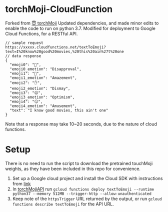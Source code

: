 # torchMoji-CloudFunction

Forked from [😇 torchMoji](https://github.com/huggingface/torchMoji)
Updated dependencies, and made minor edits to enable the code to run on python 3.7.
Modified for deployment to Google Cloud Functions, for a RESTful API.

```
// sample request
https://xxxxx.cloudfunctions.net/textToEmoji?text=I%20know%20good%20movies,%20this%20ain%27t%20one
// data response
{
  "emoji0": "🙅",
  "emoji0_emotion": "Disapproval",
  "emoji1": "💯",
  "emoji1_emotion": "Amazement",
  "emoji2": "✋",
  "emoji2_emotion": "Dismay",
  "emoji3": "😌",
  "emoji3_emotion": "Optimism",
  "emoji4": "😏",
  "emoji4_emotion": "Amusement",
  "text": "I know good movies, this ain't one"
}
```

Note that a response may take 10~20 seconds, due to the nature of cloud functions.

# Setup

There is no need to run the script to download the pretrained touchMoji weights, as they have been included in this repo for convenience.

1. Set up a Google cloud project and install the Cloud SDK with instructions from [link](https://cloud.google.com/functions/docs/first-python#creating_a_gcp_project_using_cloud_sdk)
2. In [torchMojiAPI](torchMojiAPI) run `gcloud functions deploy textToEmoji --runtime python37 --memory 512MB --trigger-http --allow-unauthenticated`
3. Keep note of the `httpsTrigger` URL returned by the output, or run `gcloud functions describe textToEmoji` for the API URL.
